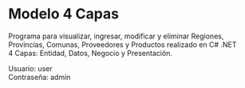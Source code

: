 # Modelo 4 Capas

Programa para visualizar, ingresar, modificar y eliminar Regiones, Provincias, Comunas, Proveedores y Productos realizado en C# .NET\
4 Capas: Entidad, Datos, Negocio y Presentación.


Usuario: user\
Contraseña: admin
